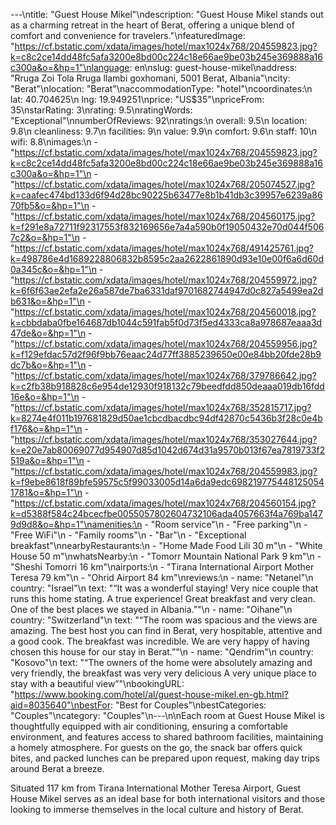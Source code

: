 ---\ntitle: "Guest House Mikel"\ndescription: "Guest House Mikel stands out as a charming retreat in the heart of Berat, offering a unique blend of comfort and convenience for travelers."\nfeaturedImage: "https://cf.bstatic.com/xdata/images/hotel/max1024x768/204559823.jpg?k=c8c2ce14dd48fc5afa3200e8bd00c224c18e66ae9be03b245e369888a16c300a&o=&hp=1"\nlanguage: en\nslug: guest-house-mikel\naddress: "Rruga Zoi Tola Rruga llambi goxhomani, 5001 Berat, Albania"\ncity: "Berat"\nlocation: "Berat"\naccommodationType: "hotel"\ncoordinates:\n  lat: 40.704625\n  lng: 19.949251\nprice: "US$35"\npriceFrom: 35\nstarRating: 3\nrating: 9.5\nratingWords: "Exceptional"\nnumberOfReviews: 92\nratings:\n  overall: 9.5\n  location: 9.8\n  cleanliness: 9.7\n  facilities: 9\n  value: 9.9\n  comfort: 9.6\n  staff: 10\n  wifi: 8.8\nimages:\n  - "https://cf.bstatic.com/xdata/images/hotel/max1024x768/204559823.jpg?k=c8c2ce14dd48fc5afa3200e8bd00c224c18e66ae9be03b245e369888a16c300a&o=&hp=1"\n  - "https://cf.bstatic.com/xdata/images/hotel/max1024x768/205074527.jpg?k=caafec474bd133d6f94d28bc90225b63477e8b1b41db3c39957e6239a8670fb5&o=&hp=1"\n  - "https://cf.bstatic.com/xdata/images/hotel/max1024x768/204560175.jpg?k=f291e8a72711f92317553f832169656e7a4a590b0f19050432e70d044f5067c2&o=&hp=1"\n  - "https://cf.bstatic.com/xdata/images/hotel/max1024x768/491425761.jpg?k=498786e4d1689228806832b8595c2aa2622861890d93e10e00f6a6d60d0a345c&o=&hp=1"\n  - "https://cf.bstatic.com/xdata/images/hotel/max1024x768/204559972.jpg?k=6f6f63ae2efa2e26a587de7ba6331daf9701682744947d0c827a5499ea2db631&o=&hp=1"\n  - "https://cf.bstatic.com/xdata/images/hotel/max1024x768/204560018.jpg?k=cbbdaba0fbe164687db1044c591fab5f0d73f5ed4333ca8a978687eaaa3d47de&o=&hp=1"\n  - "https://cf.bstatic.com/xdata/images/hotel/max1024x768/204559956.jpg?k=f129efdac57d2f96f9bb76eaac24d77ff3885239650e00e84bb20fde28b9dc7b&o=&hp=1"\n  - "https://cf.bstatic.com/xdata/images/hotel/max1024x768/379786642.jpg?k=c2fb38b918828c6e954de12930f918132c79beedfdd850deaaa019db16fdd16e&o=&hp=1"\n  - "https://cf.bstatic.com/xdata/images/hotel/max1024x768/352815717.jpg?k=8274e4f011b197681829d50ae1cbcdbacdbc94df42870c5436b3f28c0e4bf176&o=&hp=1"\n  - "https://cf.bstatic.com/xdata/images/hotel/max1024x768/353027644.jpg?k=e20e7ab80069077d954907d85d1042d674d31a9570b013f67ea7819733f2519a&o=&hp=1"\n  - "https://cf.bstatic.com/xdata/images/hotel/max1024x768/204559983.jpg?k=f9ebe8618f89bfe59575c5f99033005d14a6da9edc6982197754481250541781&o=&hp=1"\n  - "https://cf.bstatic.com/xdata/images/hotel/max1024x768/204560154.jpg?k=d5388f584c24bcecfbe0055057802604732106ada4057663f4a769ba1479d9d8&o=&hp=1"\namenities:\n  - "Room service"\n  - "Free parking"\n  - "Free WiFi"\n  - "Family rooms"\n  - "Bar"\n  - "Exceptional breakfast"\nnearbyRestaurants:\n  - "Home Made Food Lili 30 m"\n  - "White House 50 m"\nwhatsNearby:\n  - "Tomorr Mountain National Park 9 km"\n  - "Sheshi Tomorri 16 km"\nairports:\n  - "Tirana International Airport Mother Teresa 79 km"\n  - "Ohrid Airport 84 km"\nreviews:\n  - name: "Netanel"\n    country: "Israel"\n    text: "“It was a wonderful staying! Very nice couple that runs this home stating. A true experience! Great breakfast and very clean. One of the best places we stayed in Albania.”"\n  - name: "Oihane"\n    country: "Switzerland"\n    text: "“The room was spacious and the views are amazing. The best host you can find in Berat, very hospitable, attentive and a good cook. The breakfast was incredible. We are very happy of having chosen this house for our stay in Berat.”"\n  - name: "Qendrim"\n    country: "Kosovo"\n    text: "“The owners of the home were absolutely amazing and very friendly, the breakfast was very very delicious A very unique place to stay with a beautiful view”"\nbookingURL: "https://www.booking.com/hotel/al/guest-house-mikel.en-gb.html?aid=8035640"\nbestFor: "Best for Couples"\nbestCategories: "Couples"\ncategory: "Couples"\n---\n\nEach room at Guest House Mikel is thoughtfully equipped with air conditioning, ensuring a comfortable environment, and features access to shared bathroom facilities, maintaining a homely atmosphere. For guests on the go, the snack bar offers quick bites, and packed lunches can be prepared upon request, making day trips around Berat a breeze.

Situated 117 km from Tirana International Mother Teresa Airport, Guest House Mikel serves as an ideal base for both international visitors and those looking to immerse themselves in the local culture and history of Berat.